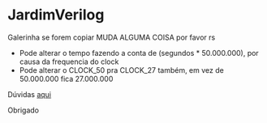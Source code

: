 # JardimVerilog

Galerinha se forem copiar MUDA ALGUMA COISA por favor rs

* Pode alterar o tempo fazendo a conta de (segundos * 50.000.000), por causa da frequencia do clock
* Pode alterar o CLOCK_50 pra CLOCK_27 também, em vez de 50.000.000 fica 27.000.000

Dúvidas [aqui](mailto:igorlmgx@gmail.com)

Obrigado
